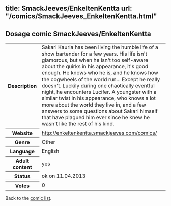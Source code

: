 title: SmackJeeves/EnkeltenKentta
url: "/comics/SmackJeeves_EnkeltenKentta.html"
---
Dosage comic SmackJeeves/EnkeltenKentta
-----------------------------------------

<table class="comicinfo">
<tr>
<th>Description</th><td>Sakari Kauria has been living the humble life of a show bartender for a few years. His life isn't glamorous, but when he isn't too self-aware about the quirks in his appearance, it's good enough. He knows who he is, and he knows how the cogwheels of the world run... Except he really doesn't. Luckily during one chaotically eventful night, he encounters Lucifer. A youngster with a similar twist in his appearance, who knows a lot more about the world they live in, and a few answers to some questions about Sakari himself that have plagued him ever since he knew he wasn't like the rest of his kind.</td>
</tr>
<tr>
<th>Website</th><td><a href="http://enkeltenkentta.smackjeeves.com/comics/">http://enkeltenkentta.smackjeeves.com/comics/</a></td>
</tr>
<tr>
<th>Genre</th><td>Other</td>
</tr>
<tr>
<th>Language</th><td>English</td>
</tr>
<tr>
<th>Adult content</th><td>yes</td>
</tr>
<tr>
<th>Status</th><td>ok on 11.04.2013</td>
</tr>
<tr>
<th>Votes</th><td>0</div></td>
</tr>
</table>

Back to the [comic list](../comic-index.html).
